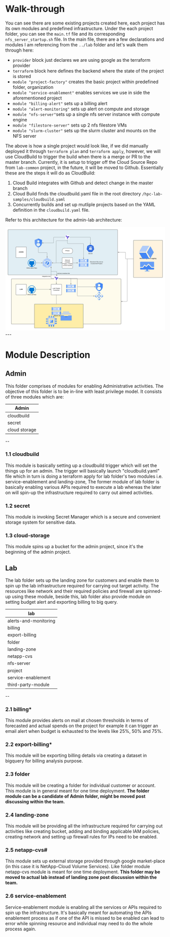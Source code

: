# Walk-through
You can see there are some existing projects created here, each project has its own modules and predefined infrastructure. 
Under the each project folder, you can see the `main.tf` file and its corresponding `nfs_server_startup.sh` file. 
In the main file, there are a few declarations and modules I am referencing from the `../lab` folder and let's walk them through here:
- `provider` block just declares we are using google as the terraform provider
- `terraform` block here defines the backend where the state of the project is stored
- `module "project-factory"` creates the basic project within predefined folder, organization
- `module "service-enablement"` enables services we use in side the aforementioned project
- `module "billing-alert"` sets up a billing alert
- `module "alert-monitoring"` sets up alert on compute and storage
- `module "nfs-server"`sets up a single nfs server instance with compute engine
- `module "filestore-server"` sets up 2 nfs filestore VMs
- `module "slurm-cluster"` sets up the slurm cluster and mounts on the NFS server

The above is how a single project would look like, if we did manually deployed it through `terraform plan` and `terraform apply`, however,
we will use CloudBuild to trigger the build when there is a merge or PR to the master branch. Currently, it is setup to trigger off the Cloud
Source Repo from `lab-common` project, in the future, it will be moved to Github. Essentially these are the steps it will do as CloudBuild:
1. Cloud Build integrates with Github and detect change in the master branch 
2. Cloud Build finds the cloudbuild.yaml file in the root directory `/hpc-lab-samples/cloudbuild.yaml`
3. Concurrently builds and set up mutliple projects based on the YAML definition in the `cloudbuild.yaml` file. 

Refer to this architecture for the admin-lab architecture:

<img src="../../images/hpc-example-architecture.jpeg"> 
---

# Module Description

## Admin 
This folder comprises of modules for enabling Administrative activities. The objective of this folder is to be in-line with least privilege model.  It consists of three modules which are:

| Admin             |
| ----------------- |
| cloudbuild   			|
| secret        		|
| cloud storage 		|

--

### 1.1 cloudbuild
This module is basically setting up a cloudbuild trigger which will set the things up for an admin. The trigger will basically launch "cloudbuild.yaml" file which in turn is doing a terraform apply for lab folder's two modules i.e. service-enablement and landing-zone, The former module of lab folder is basically enabling various APIs required to execute a lab whereas the later on will spin-up the infrastructure required to carry out aimed activities. 

### 1.2 secret
This module is invoking Secret Manager which is a secure and convenient storage system for  sensitive data.

### 1.3 cloud-storage

This module spins up a bucket for the admin project, since it's the beginning of the admin project.


## Lab

The lab folder sets up the landing zone for customers and enable them to spin up the lab infrastructure required for carrying out target activity. The resources like network and their required policies and firewall are spinned-up using these module, beside this, lab folder also provide module on setting budget alert and exporting billing to big query.

| lab                           |
| ----------------------------- |
| alerts-and-monitoring    			|
| billing                 		  |
| export-billing					      |
| folder                    		|
| landing-zone               		|
| netapp-cvs                		|
| nfs-server                		|
| project                   		|
| service-enablement        		|
| third-party-module        		|

--
### 2.1 billing*
This module provides alerts on mail at chosen thresholds in terms of forecasted and actual spends on the project for example it can trigger an email alert when budget is exhausted to the  levels like 25%, 50% and 75%.

### 2.2 export-billing*
This module will be exporting billing details via creating a dataset in bigquery for billing analysis purpose.

### 2.3 folder
This module will be creating a folder for individual customer or account. This module is in general meant for one time deployment. **The folder module can be a candidate of Admin folder, might be moved post discussing within the team.**

### 2.4 landing-zone
This module will be providing all the infrastructure required for carrying out activities like creating bucket, adding and binding applicable IAM policies, creating network and setting up firewall rules for IPs  need to be enabled.

### 2.5 netapp-cvs#
This module sets up external storage provided through google market-place (in this case it is NetApp-Cloud Volume Services). Like folder module netapp-cvs module is meant for one time deployment. **This folder may be moved to actual lab instead of landing zone post discussion within the team.**

### 2.6 service-enablement
Service-enablement module is enabling all the services or APIs required to spin up the infrastructure. It's basically meant for automating the APIs enablement process as if one of the API is missed to be enabled can lead to error while spinning resource and individual may need to do the whole process again.
